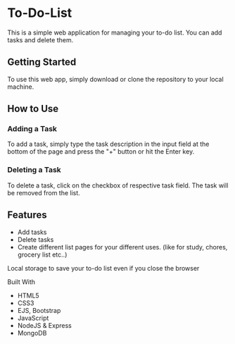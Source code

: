 # To-Do-List
This is a simple web application for managing your to-do list. You can add tasks and delete them.

## Getting Started
To use this web app, simply download or clone the repository to your local machine.

## How to Use

### Adding a Task
To add a task, simply type the task description in the input field at the bottom of the page and press the "+" button or hit the Enter key.

### Deleting a Task
To delete a task, click on the checkbox of respective task field. The task will be removed from the list.

## Features
* Add tasks
* Delete tasks
* Create different list pages for your different uses. (like for study, chores, grocery list etc..)

Local storage to save your to-do list even if you close the browser

Built With
* HTML5
* CSS3
* EJS, Bootstrap
* JavaScript
* NodeJS & Express
* MongoDB

